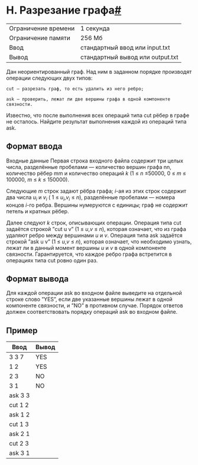 # H. Разрезание графа[#](https://contest.yandex.ru/contest/74968/problems/H/)

| | |
|---|---|
|Ограничение времени| 1 секунда|
|Ограничение памяти|	256 Мб|
|Ввод|стандартный ввод или input.txt|
|Вывод|стандартный вывод или output.txt|


Дан неориентированный граф. Над ним в заданном порядке производят операции следующих двух типов:

    cut — разрезать граф, то есть удалить из него ребро;

    ask — проверить, лежат ли две вершины графа в одной компоненте связности.

Известно, что после выполнения всех операций типа cut рёбер в графе не осталось. Найдите результат выполнения каждой из операций типа ask.

## Формат ввода

Входные данные Первая строка входного файла содержит три целых числа, разделённые пробелами — количество вершин графа nn, количество рёбер mm и количество операций *k* (1 ≤ *n* ≤50000, 0 ≤ *m* ≤ 100000, *m* ≤ *k* ≤ 150000).

Следующие *m* строк задают рёбра графа; *i*-ая из этих строк содержит два числа *u*<sub>*i*</sub>​ и *v*<sub>*i*</sub>​ ( 1 ≤ *u*<sub>*i*</sub>,*v*<sub>*i*</sub> ≤ *n*), разделённые пробелами — номера концов *i*-го ребра. Вершины нумеруются с единицы; граф не содержит петель и кратных рёбер.

Далее следуют *k* строк, описывающих операции. Операция типа cut задаётся строкой ”cut u v” (1 ≤ *u*,*v* ≤ *n*), которая означает, что из графа удаляют ребро между вершинами *u* и *v*. Операция типа ask задаётся строкой ”ask u v” (1 ≤ *u*,*v* ≤ *n*), которая означает, что необходимо узнать, лежат ли в данный момент вершины *u* и *v* в одной компоненте связности. Гарантируется, что каждое ребро графа встретится в операциях типа cut ровно один раз.

## Формат вывода

Для каждой операции ask во входном файле выведите на отдельной строке слово ”YES”, если две указанные вершины лежат в одной компоненте связности, и ”NO” в противном случае. Порядок ответов должен соответствовать порядку операций ask во входном файле.

## Пример
|Ввод|Вывод|
|---|---|
| 3 3 7   | YES |
| 1 2     | YES |
| 2 3     | NO  |
| 3 1     | NO  |
| ask 3 3 |     |
| cut 1 2 |     |
| ask 1 2 |     |
| cut 1 3 |     |
| ask 2 1 |     |
| cut 2 3 |     |
| ask 3 1 |     |

    
